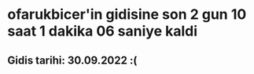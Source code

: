 # ofarukbicer'in gidisine son 2 gun 10 saat 1 dakika 06 saniye kaldi

## Gidis tarihi: 30.09.2022 :(